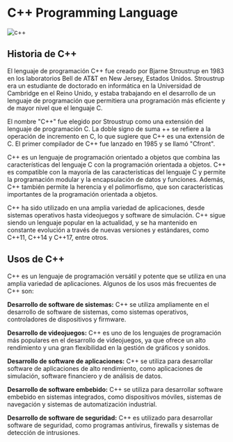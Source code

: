 # **C++ Programming Language**
![c++](https://img.icons8.com/fluency/2x/c-plus-plus-logo.png)
## **Historia de C++**
El lenguaje de programación C++ fue creado por Bjarne Stroustrup en 1983 en los laboratorios Bell de AT&T en New Jersey, Estados Unidos. Stroustrup era un estudiante de doctorado en informática en la Universidad de Cambridge en el Reino Unido, y estaba trabajando en el desarrollo de un lenguaje de programación que permitiera una programación más eficiente y de mayor nivel que el lenguaje C.

El nombre "C++" fue elegido por Stroustrup como una extensión del lenguaje de programación C. La doble signo de suma ++ se refiere a la operación de incremento en C, lo que sugiere que C++ es una extensión de C. El primer compilador de C++ fue lanzado en 1985 y se llamó "Cfront".

C++ es un lenguaje de programación orientado a objetos que combina las características del lenguaje C con la programación orientada a objetos. C++ es compatible con la mayoría de las características del lenguaje C y permite la programación modular y la encapsulación de datos y funciones. Además, C++ también permite la herencia y el polimorfismo, que son características importantes de la programación orientada a objetos.

C++ ha sido utilizado en una amplia variedad de aplicaciones, desde sistemas operativos hasta videojuegos y software de simulación. C++ sigue siendo un lenguaje popular en la actualidad, y se ha mantenido en constante evolución a través de nuevas versiones y estándares, como C++11, C++14 y C++17, entre otros.

## **Usos de C++**
C++ es un lenguaje de programación versátil y potente que se utiliza en una amplia variedad de aplicaciones. Algunos de los usos más frecuentes de C++ son:

**Desarrollo de software de sistemas:** C++ se utiliza ampliamente en el desarrollo de software de sistemas, como sistemas operativos, controladores de dispositivos y firmware.

**Desarrollo de videojuegos:** C++ es uno de los lenguajes de programación más populares en el desarrollo de videojuegos, ya que ofrece un alto rendimiento y una gran flexibilidad en la gestión de gráficos y sonidos.

**Desarrollo de software de aplicaciones:** C++ se utiliza para desarrollar software de aplicaciones de alto rendimiento, como aplicaciones de simulación, software financiero y de análisis de datos.

**Desarrollo de software embebido:** C++ se utiliza para desarrollar software embebido en sistemas integrados, como dispositivos móviles, sistemas de navegación y sistemas de automatización industrial.

**Desarrollo de software de seguridad:** C++ es utilizado para desarrollar software de seguridad, como programas antivirus, firewalls y sistemas de detección de intrusiones.


